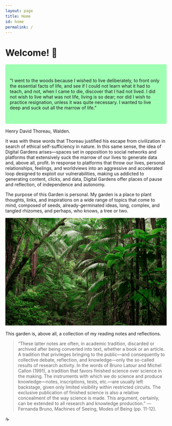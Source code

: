 ```yaml
---
layout: page
title: Home
id: home
permalink: /
---
```


# Welcome! 🌱

<p style="padding: 3em 1em; background: #9fffb2; border-radius: 4px;">
  "I went to the woods because I wished to live deliberately, to front only the essential facts of life, and see if I could not learn what it had to teach, and not, when I came to die, discover that I had not lived. I did not wish to live what was not life, living is so dear; nor did I wish to practice resignation, unless it was quite necessary. I wanted to live deep and suck out all the marrow of life."


Henry David Thoreau, Walden. 
</p>

It was with these words that Thoreau justified his escape from civilization in search of ethical self-sufficiency in nature. In this same sense, the idea of Digital Gardens arises—spaces set in opposition to social networks and platforms that extensively suck the marrow of our lives to generate data and, above all, profit. In response to platforms that throw our lives, personal relationships, feelings, and worldviews into an aggressive and accelerated loop designed to exploit our vulnerabilities, making us addicted to generating content, clicks, and data, Digital Gardens offer places of pause and reflection, of independence and autonomy.


The purpose of this Garden is personal. My garden is a place to plant thoughts, links, and inspirations on a wide range of topics that come to mind, composed of seeds, already-germinated ideas, long, complex, and tangled rhizomes, and perhaps, who knows, a tree or two.

<img src="/assets/jardim1.png"/>

This garden is, above all, a collection of my reading notes and reflections.
> “These latter notes are often, in academic tradition, discarded or archived after being converted into text, whether a book or an article. A tradition that privileges bringing to the public—and consequently to collective debate, reflection, and knowledge—only the so-called results of research activity. In the words of Bruno Latour and Michel Callon (1991), a tradition that favors finished science over science in the making. The instruments with which we do science and produce knowledge—notes, inscriptions, tests, etc.—are usually left backstage, given only limited visibility within restricted circuits. The exclusive publication of finished science is also a relative concealment of the way science is made. This argument, certainly, can be extended to all research and knowledge production.” — Fernanda Bruno, Machines of Seeing, Modes of Being (pp. 11-12).

☕️


<style>
  .wrapper {
    max-width: 46em;
  }
</style>
